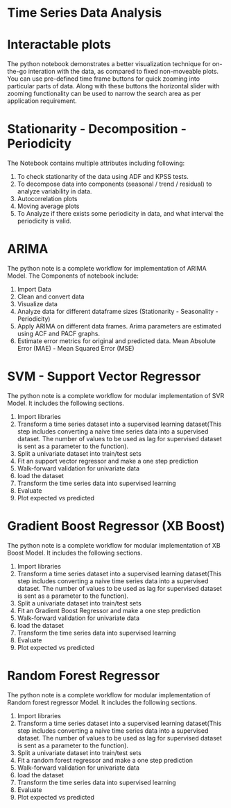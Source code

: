 # Time Series Data Analysis
 
# Interactable plots 
The python notebook demonstrates a better visualization technique for on-the-go interation with the data, as compared to fixed non-moveable plots.
You can use pre-defined time frame buttons for quick zooming into particular parts of data. Along with these buttons the horizontal slider with zooming functionality can be used to narrow the search area as per application requirement. 

# Stationarity - Decomposition - Periodicity
The Notebook contains multiple attributes including following:
1. To check stationarity of the data using ADF and KPSS tests.
2. To decompose data into components (seasonal / trend / residual) to analyze variability in data.
3. Autocorrelation plots
4. Moving average plots
5. To Analyze if there exists some periodicity in data, and what interval the periodicity is valid. 

# ARIMA
The python note is a complete workflow for implementation of ARIMA Model. 
The Components of notebook include:
1. Import Data
2. Clean and convert data
3. Visualize data
4. Analyze data for different dataframe sizes (Stationarity - Seasonality - Periodicity)
5. Apply ARIMA on different data frames. Arima parameters are estimated using ACF and PACF graphs.
6. Estimate error metrics for original and predicted data. Mean Absolute Error (MAE) - Mean Squared Error (MSE)

# SVM - Support Vector Regressor
The python note is a complete workflow for modular implementation of SVR Model. It includes the following sections. 
1.  Import libraries
2.  Transform a time series dataset into a supervised learning dataset(This step includes converting a naive time series data into a supervised dataset. The number of values to be used as lag for supervised dataset is sent as a parameter to the function).
3.  Split a univariate dataset into train/test sets
4.  Fit an support vector regressor and make a one step prediction
5.  Walk-forward validation for univariate data
6.  load the dataset
7.  Transform the time series data into supervised learning
8.  Evaluate 
9.  Plot expected vs predicted

# Gradient Boost Regressor (XB Boost)
The python note is a complete workflow for modular implementation of XB Boost Model. It includes the following sections. 
1.  Import libraries
2.  Transform a time series dataset into a supervised learning dataset(This step includes converting a naive time series data into a supervised dataset. The number of values to be used as lag for supervised dataset is sent as a parameter to the function).
3.  Split a univariate dataset into train/test sets
4.  Fit an Gradient Boost Regressor and make a one step prediction
5.  Walk-forward validation for univariate data
6.  load the dataset
7.  Transform the time series data into supervised learning
8.  Evaluate 
9.  Plot expected vs predicted

# Random Forest Regressor
The python note is a complete workflow for modular implementation of Random forest regressor Model. It includes the following sections. 
1.  Import libraries
2.  Transform a time series dataset into a supervised learning dataset(This step includes converting a naive time series data into a supervised dataset. The number of values to be used as lag for supervised dataset is sent as a parameter to the function).
3.  Split a univariate dataset into train/test sets
4.  Fit a random forest regressor and make a one step prediction
5.  Walk-forward validation for univariate data
6.  load the dataset
7.  Transform the time series data into supervised learning
8.  Evaluate 
9.  Plot expected vs predicted

